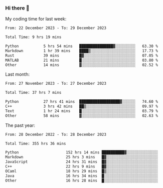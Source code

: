### Hi there 👋

My coding time for last week:

<!--START_SECTION:week-->

```txt
From: 22 December 2023 - To: 29 December 2023

Total Time: 9 hrs 19 mins

Python           5 hrs 54 mins   ███████████████▓░░░░░░░░░   63.30 %
Markdown         1 hr 39 mins    ████▒░░░░░░░░░░░░░░░░░░░░   17.73 %
Rust             39 mins         █▓░░░░░░░░░░░░░░░░░░░░░░░   07.05 %
MATLAB           21 mins         █░░░░░░░░░░░░░░░░░░░░░░░░   03.80 %
Other            14 mins         ▓░░░░░░░░░░░░░░░░░░░░░░░░   02.52 %
```

<!--END_SECTION:week-->

Last month:

<!--START_SECTION:month-->

```txt
From: 27 November 2023 - To: 27 December 2023

Total Time: 37 hrs 7 mins

Python           27 hrs 41 mins  ██████████████████▓░░░░░░   74.60 %
C++              3 hrs 42 mins   ██▒░░░░░░░░░░░░░░░░░░░░░░   09.97 %
Text             1 hr 24 mins    █░░░░░░░░░░░░░░░░░░░░░░░░   03.79 %
Other            58 mins         ▓░░░░░░░░░░░░░░░░░░░░░░░░   02.63 %
```

<!--END_SECTION:month-->

The past year:

<!--START_SECTION:year-->

```txt
From: 28 December 2022 - To: 28 December 2023

Total Time: 355 hrs 36 mins

Python                     152 hrs 14 mins ██████████▓░░░░░░░░░░░░░░   42.81 %
Markdown                   25 hrs 3 mins   █▓░░░░░░░░░░░░░░░░░░░░░░░   07.05 %
JavaScript                 24 hrs 31 mins  █▓░░░░░░░░░░░░░░░░░░░░░░░   06.90 %
C++                        22 hrs 9 mins   █▓░░░░░░░░░░░░░░░░░░░░░░░   06.23 %
OCaml                      18 hrs 29 mins  █▒░░░░░░░░░░░░░░░░░░░░░░░   05.20 %
Java                       16 hrs 34 mins  █░░░░░░░░░░░░░░░░░░░░░░░░   04.66 %
Other                      16 hrs 28 mins  █░░░░░░░░░░░░░░░░░░░░░░░░   04.63 %
```

<!--END_SECTION:year-->
